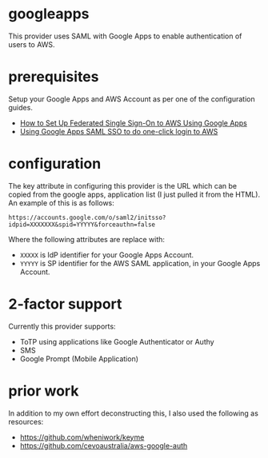 # googleapps

This provider uses SAML with Google Apps to enable authentication of users to AWS. 

# prerequisites

Setup your Google Apps and AWS Account as per one of the configuration guides.

* [How to Set Up Federated Single Sign-On to AWS Using Google Apps](https://aws.amazon.com/blogs/security/how-to-set-up-federated-single-sign-on-to-aws-using-google-apps/)
* [Using Google Apps SAML SSO to do one-click login to AWS](https://blog.faisalmisle.com/2015/11/using-google-apps-saml-sso-to-do-one-click-login-to-aws/)

# configuration

The key attribute in configuring this provider is the URL which can be copied from the google apps, application list (I just pulled it from the HTML). An example of this is as follows:

`https://accounts.google.com/o/saml2/initsso?idpid=XXXXXXX&spid=YYYYY&forceauthn=false`

Where the following attributes are replace with:

* `XXXXX` is IdP identifier for your Google Apps Account.
* `YYYYY` is SP identifier for the AWS SAML application, in your Google Apps Account.

# 2-factor support

Currently this provider supports:

* ToTP using applications like Google Authenticator or Authy
* SMS
* Google Prompt (Mobile Application)

# prior work

In addition to my own effort deconstructing this, I also used the following as resources:

* https://github.com/wheniwork/keyme
* https://github.com/cevoaustralia/aws-google-auth
